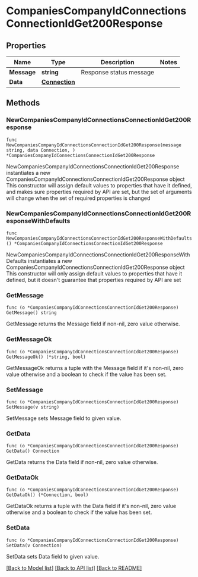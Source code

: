# CompaniesCompanyIdConnectionsConnectionIdGet200Response

## Properties

Name | Type | Description | Notes
------------ | ------------- | ------------- | -------------
**Message** | **string** | Response status message | 
**Data** | [**Connection**](Connection.md) |  | 

## Methods

### NewCompaniesCompanyIdConnectionsConnectionIdGet200Response

`func NewCompaniesCompanyIdConnectionsConnectionIdGet200Response(message string, data Connection, ) *CompaniesCompanyIdConnectionsConnectionIdGet200Response`

NewCompaniesCompanyIdConnectionsConnectionIdGet200Response instantiates a new CompaniesCompanyIdConnectionsConnectionIdGet200Response object
This constructor will assign default values to properties that have it defined,
and makes sure properties required by API are set, but the set of arguments
will change when the set of required properties is changed

### NewCompaniesCompanyIdConnectionsConnectionIdGet200ResponseWithDefaults

`func NewCompaniesCompanyIdConnectionsConnectionIdGet200ResponseWithDefaults() *CompaniesCompanyIdConnectionsConnectionIdGet200Response`

NewCompaniesCompanyIdConnectionsConnectionIdGet200ResponseWithDefaults instantiates a new CompaniesCompanyIdConnectionsConnectionIdGet200Response object
This constructor will only assign default values to properties that have it defined,
but it doesn't guarantee that properties required by API are set

### GetMessage

`func (o *CompaniesCompanyIdConnectionsConnectionIdGet200Response) GetMessage() string`

GetMessage returns the Message field if non-nil, zero value otherwise.

### GetMessageOk

`func (o *CompaniesCompanyIdConnectionsConnectionIdGet200Response) GetMessageOk() (*string, bool)`

GetMessageOk returns a tuple with the Message field if it's non-nil, zero value otherwise
and a boolean to check if the value has been set.

### SetMessage

`func (o *CompaniesCompanyIdConnectionsConnectionIdGet200Response) SetMessage(v string)`

SetMessage sets Message field to given value.


### GetData

`func (o *CompaniesCompanyIdConnectionsConnectionIdGet200Response) GetData() Connection`

GetData returns the Data field if non-nil, zero value otherwise.

### GetDataOk

`func (o *CompaniesCompanyIdConnectionsConnectionIdGet200Response) GetDataOk() (*Connection, bool)`

GetDataOk returns a tuple with the Data field if it's non-nil, zero value otherwise
and a boolean to check if the value has been set.

### SetData

`func (o *CompaniesCompanyIdConnectionsConnectionIdGet200Response) SetData(v Connection)`

SetData sets Data field to given value.



[[Back to Model list]](../README.md#documentation-for-models) [[Back to API list]](../README.md#documentation-for-api-endpoints) [[Back to README]](../README.md)


